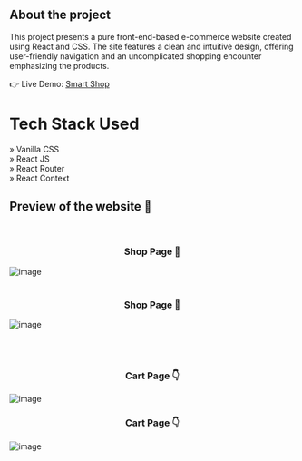 <h2>About the project</h2>
<P>This project presents a pure front-end-based e-commerce website created using React and CSS. The site features a clean and intuitive design, offering user-friendly navigation and an uncomplicated shopping encounter emphasizing the products.</p>

👉 Live Demo: <a href='https://smartshop-wenhaoyu.com/'>Smart Shop</a>


# Tech Stack Used
» Vanilla CSS <br>
» React JS <br>
» React Router <br>
» React Context <br>

<h2>Preview of the website 📸</h2>
<br>
<h3 align='center'>Shop Page 🏡</h3>


![image](https://github.com/Ryannn41/Smart-Shop/assets/69830650/3dec3808-0114-436b-abde-24e33d6266f9)
<br><br>

<h3 align='center'>Shop Page 🏡</h3>

![image](https://github.com/Ryannn41/Smart-Shop/assets/69830650/f2f19a17-2a02-4a7b-b211-4d631aecb1c7)









<br><br>
<h3 align='center'>Cart Page 👇</h3>

![image](https://github.com/Ryannn41/Smart-Shop/assets/69830650/904c9dbf-680e-41a4-845c-81fc0def752e)
<br><be>

<h3 align='center'>Cart Page 👇</h3>

![image](https://github.com/Ryannn41/Smart-Shop/assets/69830650/ec254b1a-b5c5-4985-961d-4fbf8213bfa5)









